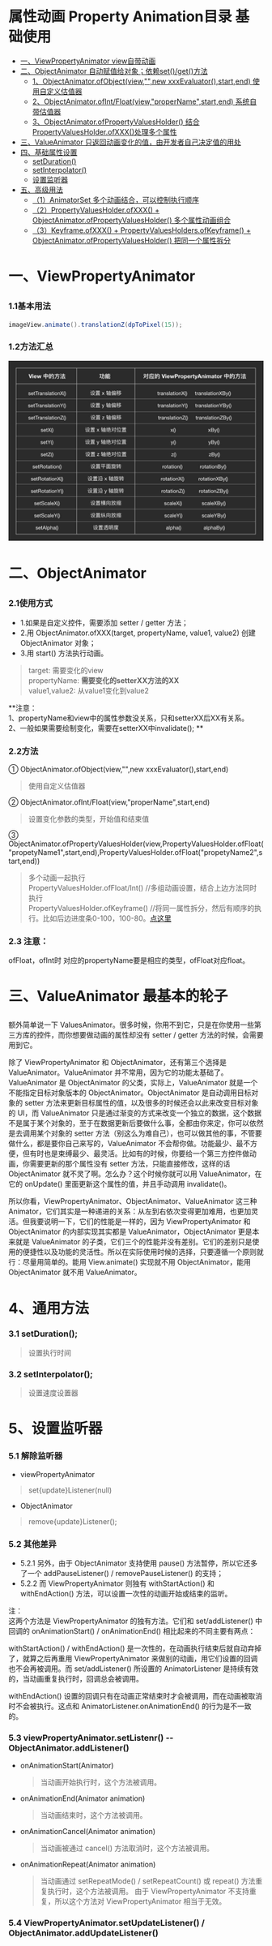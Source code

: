 # 属性动画 Property Animation目录 基础使用
- [一、ViewPropertyAnimator view自带动画](#jump1)
- [二、ObjectAnimator 自动赋值给对象；依赖set()/get()方法](#jump2)
  - [1、ObjectAnimator.ofObject(view,"",new xxxEvaluator(),start,end) 使用自定义估值器]()
  - [2、ObjectAnimator.ofInt/Float(view,"properName",start,end) 系统自带估值器]()
  - [3、ObjectAnimator.ofPropertyValuesHolder() 结合 PropertyValuesHolder.ofXXX()处理多个属性]() 
- [三、ValueAnimator 只返回动画变化的值，由开发者自己决定值的用处](#jump3)
- [四、基础属性设置](#jump4)
  - [setDuration()](#jump4)
  - [setInterpolator()](#jump4)
  - [设置监听器](#jump4)
- [五、高级用法](#jump5)
  - [（1）AnimatorSet 多个动画结合，可以控制执行顺序](#jump5_1) 
  - [（2）PropertyValuesHolder.ofXXX() + ObjectAnimator.ofPropertyValuesHolder() 多个属性动画组合](#jump5_2)
  - [（3）Keyframe.ofXXX() + PropertyValuesHolders.ofKeyframe() + ObjectAnimator.ofPropertyValuesHolder() 把同一个属性拆分](#jump5_3)

# <p id="jump1"/>一、ViewPropertyAnimator
### 1.1基本用法
```java
imageView.animate().translationZ(dpToPixel(15));
```
### 1.2方法汇总
![](https://github.com/IRVING18/notes/blob/master/android/file/anim1.jpg)
#  <p id="jump2"/>二、ObjectAnimator
### 2.1使用方式
- 1.如果是自定义控件，需要添加 setter / getter 方法；
- 2.用 ObjectAnimator.ofXXX(target, propertyName, value1, value2) 创建 ObjectAnimator 对象；
- 3.用 start() 方法执行动画。    
> target: 需要变化的view  
> propertyName: **需要变化的setterXX方法的XX**  
> value1,value2: 从value1变化到value2   

**注意：  
  1、propertyName和view中的属性参数没关系，只和setterXX后XX有关系。   
  2、一般如果需要绘制变化，需要在setterXX中invalidate();   **
### 2.2方法
  ① ObjectAnimator.ofObject(view,"",new xxxEvaluator(),start,end)   
  > 使用自定义估值器   
  
  ② ObjectAnimator.ofInt/Float(view,"properName",start,end)    
  > 设置变化参数的类型，开始值和结束值   
  
  ③ ObjectAnimator.ofPropertyValuesHolder(view,PropertyValuesHolder.ofFloat("propetyName1",start,end),PropertyValuesHolder.ofFloat("propetyName2",start,end))    
  > 多个动画一起执行     
  > PropertyValuesHolder.ofFloat/Int() //多组动画设置，结合上边方法同时执行   
  > PropertyValuesHolder.ofKeyframe() //将同一属性拆分，然后有顺序的执行。比如后边进度条0-100，100-80。[点这里](https://github.com/IRVING18/notes/blob/master/android/自定义View/6、属性动画次篇.md)   
  
### 2.3 注意：
  ofFloat，ofInt时 对应的propertyName要是相应的类型，ofFloat对应float。
  
#  <p id="jump3"/>三、ValueAnimator 最基本的轮子
额外简单说一下 ValuesAnimator。很多时候，你用不到它，只是在你使用一些第三方库的控件，而你想要做动画的属性却没有 setter / getter 方法的时候，会需要用到它。

除了 ViewPropertyAnimator 和 ObjectAnimator，还有第三个选择是 ValueAnimator。ValueAnimator 并不常用，因为它的功能太基础了。ValueAnimator 是 ObjectAnimator 的父类，实际上，ValueAnimator 就是一个不能指定目标对象版本的 ObjectAnimator。ObjectAnimator 是自动调用目标对象的 setter 方法来更新目标属性的值，以及很多的时候还会以此来改变目标对象的 UI，而 ValueAnimator 只是通过渐变的方式来改变一个独立的数据，这个数据不是属于某个对象的，至于在数据更新后要做什么事，全都由你来定，你可以依然是去调用某个对象的 setter 方法（别这么为难自己），也可以做其他的事，不管要做什么，都是要你自己来写的，ValueAnimator 不会帮你做。功能最少、最不方便，但有时也是束缚最少、最灵活。比如有的时候，你要给一个第三方控件做动画，你需要更新的那个属性没有 setter 方法，只能直接修改，这样的话 ObjectAnimator 就不灵了啊。怎么办？这个时候你就可以用 ValueAnimator，在它的 onUpdate() 里面更新这个属性的值，并且手动调用 invalidate()。

所以你看，ViewPropertyAnimator、ObjectAnimator、ValueAnimator 这三种 Animator，它们其实是一种递进的关系：从左到右依次变得更加难用，也更加灵活。但我要说明一下，它们的性能是一样的，因为 ViewPropertyAnimator 和 ObjectAnimator 的内部实现其实都是 ValueAnimator，ObjectAnimator 更是本来就是 ValueAnimator 的子类，它们三个的性能并没有差别。它们的差别只是使用的便捷性以及功能的灵活性。所以在实际使用时候的选择，只要遵循一个原则就行：尽量用简单的。能用 View.animate() 实现就不用 ObjectAnimator，能用 ObjectAnimator 就不用 ValueAnimator。
  
# 4、通用方法
### 3.1 setDuration();
> 设置执行时间
### 3.2 setInterpolator();
> 设置速度设置器
# 5、设置监听器
### 5.1 解除监听器
- viewPropertyAnimator
> set{update}Listener(null)  
- ObjectAnimator
> remove{update}Listener();
### 5.2 其他差异
- 5.2.1 另外，由于 ObjectAnimator 支持使用 pause() 方法暂停，所以它还多了一个 addPauseListener() / removePauseListener() 的支持；
- 5.2.2 而 ViewPropertyAnimator 则独有 withStartAction() 和 withEndAction() 方法，可以设置一次性的动画开始或结束的监听。

注：   
这两个方法是 ViewPropertyAnimator 的独有方法。它们和 set/addListener() 中回调的 onAnimationStart() / onAnimationEnd() 相比起来的不同主要有两点：

withStartAction() / withEndAction() 是一次性的，在动画执行结束后就自动弃掉了，就算之后再重用 ViewPropertyAnimator 来做别的动画，用它们设置的回调也不会再被调用。而 set/addListener() 所设置的 AnimatorListener 是持续有效的，当动画重复执行时，回调总会被调用。

withEndAction() 设置的回调只有在动画正常结束时才会被调用，而在动画被取消时不会被执行。这点和 AnimatorListener.onAnimationEnd() 的行为是不一致的。
### 5.3 viewPropertyAnimator.setListenr()  -- ObjectAnimator.addListener()
- onAnimationStart(Animator)  
  > 当动画开始执行时，这个方法被调用。  
- onAnimationEnd(Animator animation) 
  > 当动画结束时，这个方法被调用。   
- onAnimationCancel(Animator animation)
  > 当动画被通过 cancel() 方法取消时，这个方法被调用。
- onAnimationRepeat(Animator animation)
  > 当动画通过 setRepeatMode() / setRepeatCount() 或 repeat() 方法重复执行时，这个方法被调用。
由于 ViewPropertyAnimator 不支持重复，所以这个方法对 ViewPropertyAnimator 相当于无效。
### 5.4 ViewPropertyAnimator.setUpdateListener() / ObjectAnimator.addUpdateListener()
